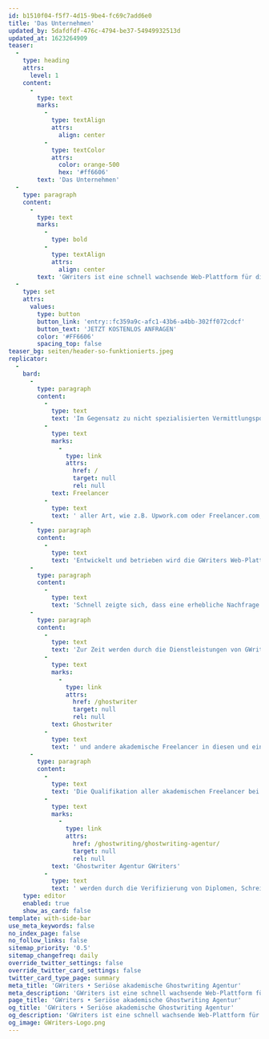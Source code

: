 ```yaml
---
id: b1510f04-f5f7-4d15-9be4-fc69c7add6e0
title: 'Das Unternehmen'
updated_by: 5dafdfdf-476c-4794-be37-54949932513d
updated_at: 1623264909
teaser:
  -
    type: heading
    attrs:
      level: 1
    content:
      -
        type: text
        marks:
          -
            type: textAlign
            attrs:
              align: center
          -
            type: textColor
            attrs:
              color: orange-500
              hex: '#ff6606'
        text: 'Das Unternehmen'
  -
    type: paragraph
    content:
      -
        type: text
        marks:
          -
            type: bold
          -
            type: textAlign
            attrs:
              align: center
        text: 'GWriters ist eine schnell wachsende Web-Plattform für die Vermittlung von akademischen Freelancern. Dazu gehören z.B. Lektoren, Korrektoren, Ghostwriter, Texter und Übersetzer; aber auch Autoren und Coaches für viele Einsatzbereiche im wissenschaftlichen Umfeld. Insbesondere unterstützen Sie unsere Freelancer durch die Erstellung von Mustervorlagen für nahezu alle denkbaren Arten von wissenschaftlichen Texten & Arbeiten.'
  -
    type: set
    attrs:
      values:
        type: button
        button_link: 'entry::fc359a9c-afc1-43b6-a4bb-302ff072cdcf'
        button_text: 'JETZT KOSTENLOS ANFRAGEN'
        color: '#FF6606'
        spacing_top: false
teaser_bg: seiten/header-so-funktionierts.jpeg
replicator:
  -
    bard:
      -
        type: paragraph
        content:
          -
            type: text
            text: 'Im Gegensatz zu nicht spezialisierten Vermittlungsportalen für '
          -
            type: text
            marks:
              -
                type: link
                attrs:
                  href: /
                  target: null
                  rel: null
            text: Freelancer
          -
            type: text
            text: ' aller Art, wie z.B. Upwork.com oder Freelancer.com, unterscheiden sich die Anforderungen an einen Online Service für akademische Freelancer jedoch durch die Notwendigkeiten unbedingter Anonymität aller Beteiligten, juristischer Absicherung und konsequenter Qualitätskontrolle.'
      -
        type: paragraph
        content:
          -
            type: text
            text: 'Entwickelt und betrieben wird die GWriters Web-Plattform von der GWriters International Inc., welche unter dem inzwischen international bekannten Brand "GWriters" auch lokale Plattformen für verschiedene weitere europäischen Länder bereitstellt. Das Portal wurde im Jahr 2011 von einer Gruppe junger Akademiker gegründet und bereits innerhalb weniger Monate durch schlagkräftige Webentwickler & Online-Marketer verstärkt. Mithilfe eines Finanzinvestments konnte die Entwicklung einer allen vorgenannten Anforderungen gerecht werdenden Webapplikation sichergestellt werden. Gleichzeitig gelang es kurzfristig eine grosse Zahl von akademischen Freelancern für die Möglichkeiten einer auf ihre Bedürfnisse spezialisierten Internet-Plattform zu begeistern.'
      -
        type: paragraph
        content:
          -
            type: text
            text: 'Schnell zeigte sich, dass eine erhebliche Nachfrage nach akademischen Autoren, Bearbeitern und Beratern vorhanden ist und, wie bereits in vielen anderen Branchen zuvor, auch in diesem bereits existierende Markt ein Bedarf nach einer zentralen Online Präsenz, Professionalisierung und Bündelung von Kapazitäten besteht. GWriters sieht seine Aufgabe darin, den Markt für akademische Freelancer neu zu definieren und sowohl den Auftraggebern, als auch den freiberuflichen Dienstleistern mit mehrstufiger, teilautomatisierte Qualitätskontrolle, juristischer Absicherung, standardisierten Workflows und natürlich professioneller Abwicklung zur Seite zu stehen.'
      -
        type: paragraph
        content:
          -
            type: text
            text: 'Zur Zeit werden durch die Dienstleistungen von GWriters Kunden in Deutschland, der Schweiz und Großbritannien professionell bei Ihren akademischen Projekten aller Art unterstützt. Da wir selbstverständlich unseren Kunden auch die Möglichkeit bieten möchten, deren wissenschaftliche Ausarbeitungen in der jeweiligen Landessprache zu verfassen, beschäftigen wir auch '
          -
            type: text
            marks:
              -
                type: link
                attrs:
                  href: /ghostwriter
                  target: null
                  rel: null
            text: Ghostwriter
          -
            type: text
            text: ' und andere akademische Freelancer in diesen und einer Vielzahl von anderen Ländern.'
      -
        type: paragraph
        content:
          -
            type: text
            text: 'Die Qualifikation aller akademischen Freelancer bei der '
          -
            type: text
            marks:
              -
                type: link
                attrs:
                  href: /ghostwriting/ghostwriting-agentur/
                  target: null
                  rel: null
            text: 'Ghostwriter Agentur GWriters'
          -
            type: text
            text: ' werden durch die Verifizierung von Diplomen, Schreibproben und Lebensläufen eingehend geprüft. Unseren Kunden jederzeit die bestmögliche Qualität zu bieten, ist nicht nur unser Anspruch an uns selber, sondern das zentrale Qualitätsversprechen, dass die Marke GWriters zu dem macht, was sie ist: eine neue Definition von Zuverlässigkeit und Qualität.'
    type: editor
    enabled: true
    show_as_card: false
template: with-side-bar
use_meta_keywords: false
no_index_page: false
no_follow_links: false
sitemap_priority: '0.5'
sitemap_changefreq: daily
override_twitter_settings: false
override_twitter_card_settings: false
twitter_card_type_page: summary
meta_title: 'GWriters • Seriöse akademische Ghostwriting Agentur'
meta_description: 'GWriters ist eine schnell wachsende Web-Plattform für die Vermittlung von akademischen Freelancern, z.B. Lektoren, Autoren, Übersetzern & Coaches.'
page_title: 'GWriters • Seriöse akademische Ghostwriting Agentur'
og_title: 'GWriters • Seriöse akademische Ghostwriting Agentur'
og_description: 'GWriters ist eine schnell wachsende Web-Plattform für die Vermittlung von akademischen Freelancern, z.B. Lektoren, Autoren, Übersetzern & Coaches.'
og_image: GWriters-Logo.png
---
```

